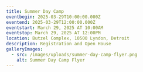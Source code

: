 ```yaml
---
title: Summer Day Camp
eventbegin: 2025-03-29T10:00:00.000Z
eventend: 2025-03-29T12:00:00.000Z
eventstart: March 29, 2025 AT 10:00AM
eventstop: March 29, 2025 AT 12:00PM
location: Butzel Complex, 10500 Lyndon, Detroit
description: Registration and Open House
galleryImages:
  - src: /images/uploads/summer-day-camp-flyer.png
    alt: Summer Day Camp Flyer
---
```

